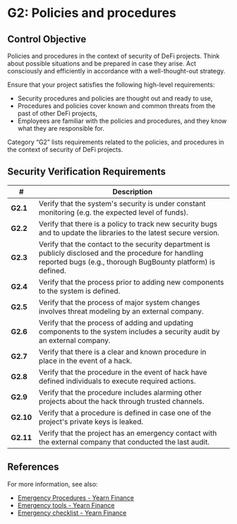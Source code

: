 # G2: Policies and procedures

## Control Objective

Policies and procedures in the context of security of DeFi projects.
Think about possible situations and be prepared in case they arise. Act consciously and efficiently in accordance with a well-thought-out strategy.

Ensure that your project satisfies the following high-level requirements:
* Security procedures and policies are thought out and ready to use,
* Procedures and policies cover known and common threats from the past of other DeFi projects,
* Employees are familiar with the policies and procedures, and they know what they are responsible for.

Category “G2” lists requirements related to the policies, and procedures in the context of security of DeFi projects.

## Security Verification Requirements

| # | Description |
| --- | --- |
| **G2.1** | Verify that the system's security is under constant monitoring (e.g. the expected level of funds). |
| **G2.2** | Verify that there is a policy to track new security bugs and to update the libraries to the latest secure version. |
| **G2.3** | Verify that the contact to the security department is publicly disclosed and the procedure for handling reported bugs (e.g., thorough BugBounty platform) is defined. |
| **G2.4** | Verify that the process prior to adding new components to the system is defined. |
| **G2.5** | Verify that the process of major system changes involves threat modeling by an external company. |
| **G2.6** | Verify that the process of adding and updating components to the system includes a security audit by an external company. |
| **G2.7** | Verify that there is a clear and known procedure in place in the event of a hack. |
| **G2.8** | Verify that the procedure in the event of hack have defined individuals to execute required actions. |
| **G2.9** | Verify that the procedure includes alarming other projects about the hack through trusted channels. |
| **G2.10** | Verify that a procedure is defined in case one of the project's private keys is leaked. |
| **G2.11** | Verify that the project has an emergency contact with the external company that conducted the last audit. |

## References

For more information, see also:

* [Emergency Procedures - Yearn Finance](https://docs.yearn.finance/vaults/0.4.2/process-and-procedures/emergency)
* [Emergency tools - Yearn Finance](https://docs.yearn.finance/vaults/0.4.2/process-and-procedures/emergency#tools)
* [Emergency checklist - Yearn Finance](https://docs.yearn.finance/vaults/0.4.2/process-and-procedures/emergency#emergency-checklist)

